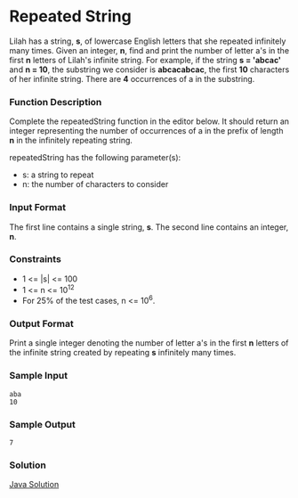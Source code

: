 # Repeated String

Lilah has a string, **s**, of lowercase English letters that she repeated infinitely many times.
Given an integer, **n**, find and print the number of letter a's in the first **n** letters of Lilah's infinite string.
For example, if the string **s = 'abcac'** and **n = 10**, the substring we consider is **abcacabcac**, the first **10**  characters of her infinite string. There are **4** occurrences of a in the substring.

### Function Description

Complete the repeatedString function in the editor below. It should return an integer representing the number of occurrences of a in the prefix of length **n** in the infinitely repeating string.

repeatedString has the following parameter(s):

 + s: a string to repeat
 + n: the number of characters to consider

### Input Format

The first line contains a single string, **s**.
The second line contains an integer, **n**.

### Constraints

 + 1 <= |s| <= 100
 + 1 <= n <= 10<sup>12</sup>
 + For 25% of the test cases, n <= 10<sup>6</sup>.

### Output Format

Print a single integer denoting the number of letter a's in the first **n** letters of the infinite string created by repeating **s** infinitely many times.

### Sample Input

```
aba
10
```

### Sample Output
```
7
```

### Solution

[Java Solution](https://github.com/ashwindmk/HackerRank-Solutions/blob/master/warm_up_challenges/repeated_string/java/RepeatedString.java)
